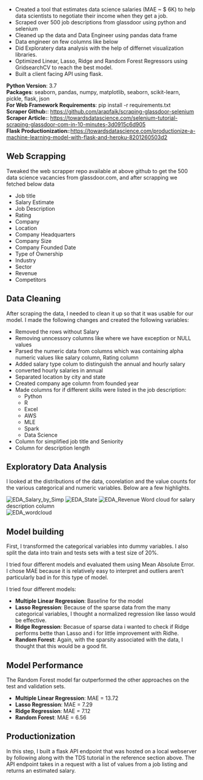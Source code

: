 - Created a tool that estimates data science salaries (MAE ~ $ 6K) to help data scientists to negotiate their income when they get a job.  
- Scraped over 500 job descriptions from glassdoor using python and selenium  
- Cleaned up the data and Data Engineer using pandas data frame 
- Data engineer on few columns like below
- Did Exploratery data analysis with the help of differnet visualization libraries.  
- Optimized Linear, Lasso, Ridge and Random Forest Regressors using GridsearchCV to reach the best model.  
- Built a client facing API using flask.  

**Python Version**: 3.7  
**Packages**: seaborn, pandas, numpy, matplotlib, seaborn, scikit-learn, pickle, flask, json  
**For Web Framework Requirements**: pip install -r requirements.txt  
**Scraper Github:**:  https://github.com/arapfaik/scraping-glassdoor-selenium  
**Scraper Article:**: https://towardsdatascience.com/selenium-tutorial-scraping-glassdoor-com-in-10-minutes-3d0915c6d905  
**Flask Productionization:**:https://towardsdatascience.com/productionize-a-machine-learning-model-with-flask-and-heroku-8201260503d2  


## Web Scrapping

Tweaked the web scrapper repo available at above github to get the 500 data science vacancies from glassdoor.com, and after scrapping we fetched below data  

* Job title  
* Salary Estimate  
* Job Description  
* Rating  
* Company  
* Location  
* Company Headquarters  
* Company Size  
* Company Founded Date  
* Type of Ownership  
* Industry  
* Sector  
* Revenue  
* Competitors  


## Data Cleaning  

After scraping the data, I needed to clean it up so that it was usable for our model. I made the following changes and created the following variables:

* Removed the rows without Salary  
* Removing unncessory columns like where we have exception or NULL values  
* Parsed the numeric data from columns which was containing alpha numeric values like salary column, Rating column  
* Added salary type colum to distinguish the annual and hourly salary  
* converted hourly salaries in annual  
* Separated location by city and state  
* Created company age column from founded year  
* Made columns for if different skills were listed in the job description:  
    - Python
    - R
    - Excel
    - AWS
    - MLE
    - Spark
    - Data Science  
* Column for simplified job title and Seniority  
* Column for description length  



## Exploratory Data Analysis

I looked at the distributions of the data, coorelation and the value counts for the various categorical and numeric variables. Below are a few highlights.

![EDA_Salary_by_Simp](https://raw.githubusercontent.com/rmsharma5989/ds_salary_proj/master/EDA_Salary_by_Simp.png?token=AD2PVLMKHRS66QG4MPMIBEC62JY6E)
![EDA_State](https://raw.githubusercontent.com/rmsharma5989/ds_salary_proj/master/EDA_State.png?token=AD2PVLLIFU6EY2OOGKADUUS62JZC6)
![EDA_Revenue](https://raw.githubusercontent.com/rmsharma5989/ds_salary_proj/master/EDA_Revenue.png?token=AD2PVLPWQX5YBNATW26SZVS62JZFU)
Word cloud for salary description column  
![EDA_wordcloud](https://raw.githubusercontent.com/rmsharma5989/ds_salary_proj/master/EDA_wordcloud.png?token=AD2PVLPZDLOC6GEDEITZBLS62JZJQ)  



## Model building

First, I transformed the categorical variables into dummy variables. I also split the data into train and tests sets with a test size of 20%.  

I tried four different models and evaluated them using Mean Absolute Error. I chose MAE because it is relatively easy to interpret and outliers aren’t particularly bad in for this type of model.  

I tried four different models:
*  **Multiple Linear Regression**: Baseline for the model
* **Lasso Regression**: Because of the sparse data from the many categorical variables, I thought a normalized regression like lasso would be effective.  
* **Ridge Regression**: Becasue of sparse data i wanted to check if Ridge performs bette than Lasso and i for little improvement with Ridhe.  
* **Random Forest**: Again, with the sparsity associated with the data, I thought that this would be a good fit.

## Model Performance  

The Random Forest model far outperformed the other approaches on the test and validation sets.  



* **Multiple Linear Regression**: MAE = 13.72  
* **Lasso Regression**: MAE = 7.29  
* **Ridge Regression**: MAE = 7.12  
* **Random Forest**: MAE = 6.56  



## Productionization  


In this step, I built a flask API endpoint that was hosted on a local webserver by following along with the TDS tutorial in the reference section above. The API endpoint takes in a request with a list of values from a job listing and returns an estimated salary.


